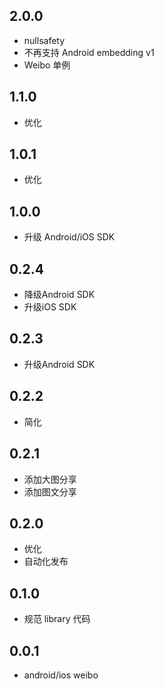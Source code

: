 ## 2.0.0

* nullsafety
* 不再支持 Android embedding v1
* Weibo 单例

## 1.1.0

* 优化

## 1.0.1

* 优化

## 1.0.0

* 升级 Android/iOS SDK

## 0.2.4

* 降级Android SDK
* 升级iOS SDK

## 0.2.3

* 升级Android SDK

## 0.2.2

* 简化

## 0.2.1

* 添加大图分享
* 添加图文分享

## 0.2.0

* 优化
* 自动化发布

## 0.1.0

* 规范 library 代码

## 0.0.1

* android/ios weibo
